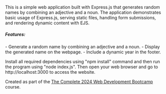 This is a simple web application built with Express.js that generates random names by combining an adjective and a noun. The application demonstrates basic usage of Express.js, serving static files, handling form submissions, and rendering dynamic content with EJS.

<h5>Features:</h5>
- Generate a random name by combining an adjective and a noun.
- Display the generated name on the webpage.
- Include a dynamic year in the footer.

Install all required dependencies using "npm install" command and then run the program using "node index.js". Then open your web browser and go to http://localhost:3000 to access the website.

Created as part of the [The Complete 2024 Web Development Bootcamp](https://www.udemy.com/course/the-complete-web-development-bootcamp/) course.
